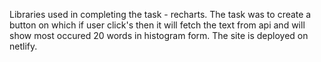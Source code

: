 Libraries used in completing the task - recharts.
The task was to create a button on which if user click's then it will fetch the text from api and will show most occured 20 words in histogram form.
The site is deployed on netlify.

